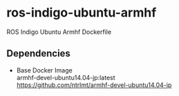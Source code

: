 # ros-indigo-ubuntu-armhf
ROS Indigo Ubuntu Armhf Dockerfile

## Dependencies

* Base Docker Image  
armhf-devel-ubuntu14.04-jp:latest  
https://github.com/ntrlmt/armhf-devel-ubuntu14.04-jp

